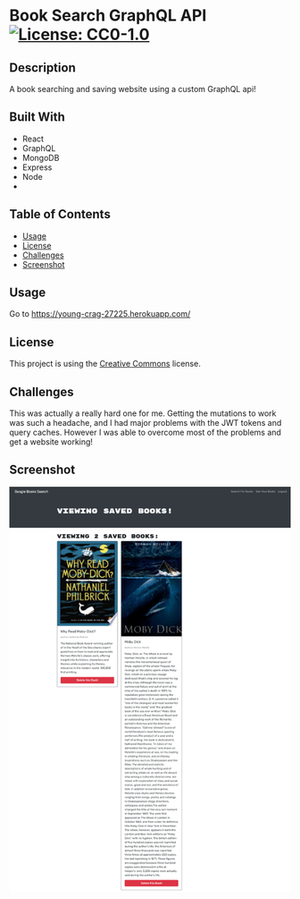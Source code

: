 # Book Search GraphQL API [![License: CC0-1.0](https://licensebuttons.net/l/zero/1.0/80x15.png)](http://creativecommons.org/publicdomain/zero/1.0/)

## Description 

A book searching and saving website using a custom GraphQL api!

## Built With
* React
* GraphQL
* MongoDB
* Express
* Node
* 
## Table of Contents 

* [Usage](#usage)
* [License](#license)
* [Challenges](#challenges)
* [Screenshot](#screenshot)

## Usage 

Go to https://young-crag-27225.herokuapp.com/

## License 

This project is using the [Creative Commons](http://creativecommons.org/publicdomain/zero/1.0/) license. 

## Challenges
This was actually a really hard one for me. Getting the mutations to work was such a headache, and I had major problems with the JWT tokens and query caches. However I was able to overcome most of the problems and get a website working!

## Screenshot
![Screenshot of website](/imgs/screenshot.png "Screenshot of the website")


